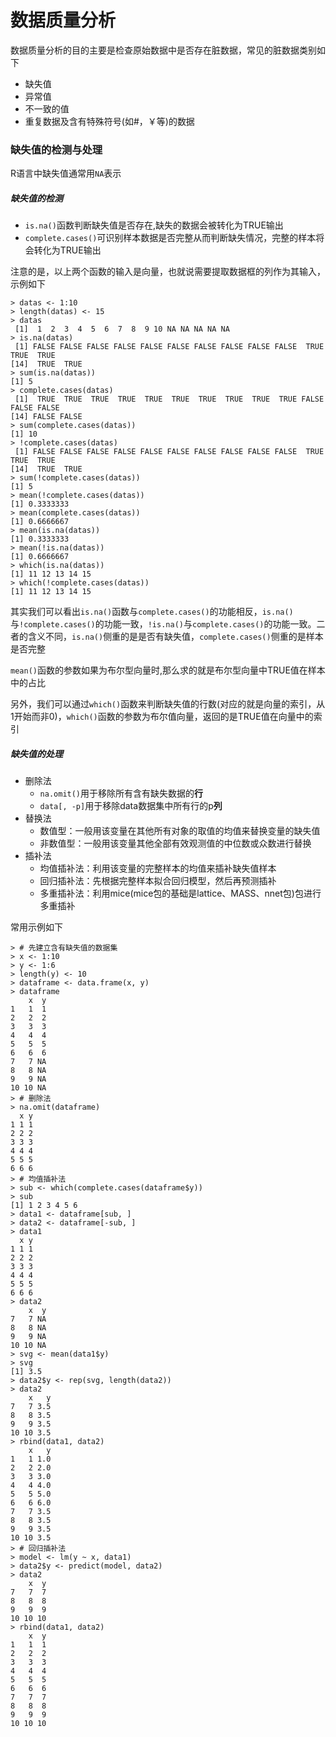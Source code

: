 # 数据质量分析

数据质量分析的目的主要是检查原始数据中是否存在脏数据，常见的脏数据类别如下
+ 缺失值
+ 异常值
+ 不一致的值
+ 重复数据及含有特殊符号(如#，￥等)的数据

### 缺失值的检测与处理
R语言中缺失值通常用`NA`表示
##### 缺失值的检测
+ `is.na()`函数判断缺失值是否存在,缺失的数据会被转化为TRUE输出
+ `complete.cases()`可识别样本数据是否完整从而判断缺失情况，完整的样本将会转化为TRUE输出

注意的是，以上两个函数的输入是向量，也就说需要提取数据框的列作为其输入，示例如下
```
> datas <- 1:10
> length(datas) <- 15
> datas
 [1]  1  2  3  4  5  6  7  8  9 10 NA NA NA NA NA
> is.na(datas)
 [1] FALSE FALSE FALSE FALSE FALSE FALSE FALSE FALSE FALSE FALSE  TRUE  TRUE  TRUE
[14]  TRUE  TRUE
> sum(is.na(datas))
[1] 5
> complete.cases(datas)
 [1]  TRUE  TRUE  TRUE  TRUE  TRUE  TRUE  TRUE  TRUE  TRUE  TRUE FALSE FALSE FALSE
[14] FALSE FALSE
> sum(complete.cases(datas))
[1] 10
> !complete.cases(datas)
 [1] FALSE FALSE FALSE FALSE FALSE FALSE FALSE FALSE FALSE FALSE  TRUE  TRUE  TRUE
[14]  TRUE  TRUE
> sum(!complete.cases(datas))
[1] 5
> mean(!complete.cases(datas))
[1] 0.3333333
> mean(complete.cases(datas))
[1] 0.6666667
> mean(is.na(datas))
[1] 0.3333333
> mean(!is.na(datas))
[1] 0.6666667
> which(is.na(datas))
[1] 11 12 13 14 15
> which(!complete.cases(datas))
[1] 11 12 13 14 15
```

其实我们可以看出`is.na()`函数与`complete.cases()`的功能相反，`is.na()`与`!complete.cases()`的功能一致，`!is.na()`与`complete.cases()`的功能一致。二者的含义不同，`is.na()`侧重的是是否有缺失值，`complete.cases()`侧重的是样本是否完整

`mean()`函数的参数如果为布尔型向量时,那么求的就是布尔型向量中TRUE值在样本中的占比

另外，我们可以通过`which()`函数来判断缺失值的行数(对应的就是向量的索引，从1开始而非0)，`which()`函数的参数为布尔值向量，返回的是TRUE值在向量中的索引
##### 缺失值的处理
+ 删除法
    + `na.omit()`用于移除所有含有缺失数据的**行**
	+ `data[, -p]`用于移除data数据集中所有行的p**列**
+ 替换法
    + 数值型：一般用该变量在其他所有对象的取值的均值来替换变量的缺失值
	+ 非数值型：一般用该变量其他全部有效观测值的中位数或众数进行替换
+ 插补法
    + 均值插补法：利用该变量的完整样本的均值来插补缺失值样本
	+ 回归插补法：先根据完整样本拟合回归模型，然后再预测插补
	+ 多重插补法：利用mice(mice包的基础是lattice、MASS、nnet包)包进行多重插补

常用示例如下
```
> # 先建立含有缺失值的数据集
> x <- 1:10
> y <- 1:6
> length(y) <- 10
> dataframe <- data.frame(x, y)
> dataframe
    x  y
1   1  1
2   2  2
3   3  3
4   4  4
5   5  5
6   6  6
7   7 NA
8   8 NA
9   9 NA
10 10 NA
> # 删除法
> na.omit(dataframe)
  x y
1 1 1
2 2 2
3 3 3
4 4 4
5 5 5
6 6 6
> # 均值插补法
> sub <- which(complete.cases(dataframe$y))
> sub
[1] 1 2 3 4 5 6
> data1 <- dataframe[sub, ]
> data2 <- dataframe[-sub, ]
> data1
  x y
1 1 1
2 2 2
3 3 3
4 4 4
5 5 5
6 6 6
> data2
    x  y
7   7 NA
8   8 NA
9   9 NA
10 10 NA
> svg <- mean(data1$y)
> svg
[1] 3.5
> data2$y <- rep(svg, length(data2))
> data2
    x   y
7   7 3.5
8   8 3.5
9   9 3.5
10 10 3.5
> rbind(data1, data2)
    x   y
1   1 1.0
2   2 2.0
3   3 3.0
4   4 4.0
5   5 5.0
6   6 6.0
7   7 3.5
8   8 3.5
9   9 3.5
10 10 3.5
> # 回归插补法
> model <- lm(y ~ x, data1)
> data2$y <- predict(model, data2)
> data2
    x  y
7   7  7
8   8  8
9   9  9
10 10 10
> rbind(data1, data2)
    x  y
1   1  1
2   2  2
3   3  3
4   4  4
5   5  5
6   6  6
7   7  7
8   8  8
9   9  9
10 10 10
```